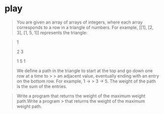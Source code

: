 # play


> You are given an array of arrays of integers, where each array corresponds to a row in a triangle of numbers. For example, [[1], [2, 3], [1, 5, 1]] represents the triangle:

>   1
> 
>  2 3
> 
> 1 5 1
> 
> We define a path in the triangle to start at the top and go down one row at a time to > > an adjacent value, eventually ending with an entry on the bottom row. For example, 1 -> > 3 -> 5. The weight of the path is the sum of the entries.

> Write a program that returns the weight of the maximum weight path.Write a program > that returns the weight of the maximum weight path.
